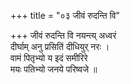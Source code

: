 +++
title = "०३ जीवं रुदन्ति वि"

+++
जीवं रुदन्ति वि नयन्त्य् अध्वरं  
दीर्घाम् अनु प्रसितिं दीधियुर् नरः ।  
वामं पितृभ्यो य इदं समीरिरे  
मयः पतिभ्यो जनये परिष्वजे ॥